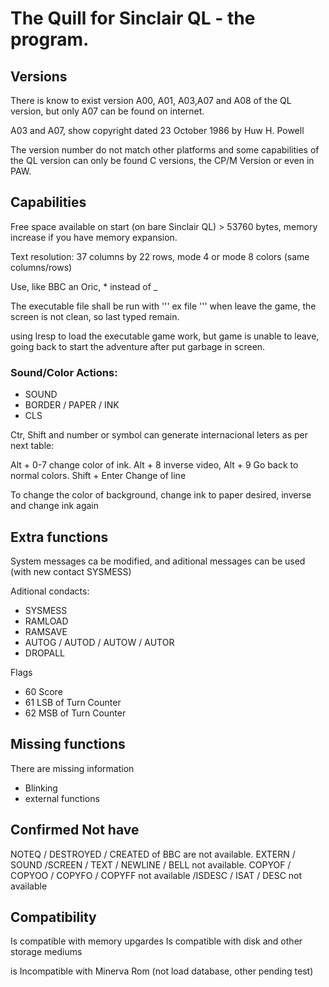 # The Quill for Sinclair QL - the program.
## Versions

There is know to exist version A00, A01, A03,A07 and A08 of the QL version, but only A07 can be found on internet.

A03 and A07, show copyright dated 23 October 1986 by Huw H. Powell

The version number do not match other platforms and some capabilities of the QL version can only be found C versions, the CP/M Version or even in PAW.

## Capabilities
Free space available on start (on bare Sinclair QL) > 53760 bytes, memory increase if you have memory expansion.

Text resolution: 37 columns by 22 rows, mode 4 or mode 8 colors (same columns/rows)

Use, like BBC an Oric, * instead of _

The executable file shall be run with
'''
ex file
'''
when leave the game, the screen is not clean, so last typed remain.

using lresp to load the executable game work, but game is unable to leave, going back to start the adventure after put garbage in screen.

### Sound/Color Actions:
* SOUND
* BORDER / PAPER / INK 
* CLS

Ctr, Shift and number or symbol can generate internacional leters as per next table:

Alt + 0-7 change color of ink.
Alt + 8 inverse video, 
Alt + 9 Go back to normal colors.
Shift + Enter Change of line


To change the color of background, change ink to paper desired, inverse and change ink again

## Extra functions

System messages ca be modified, and aditional messages can be used (with new contact SYSMESS)

Aditional condacts:
* SYSMESS
* RAMLOAD
* RAMSAVE
* AUTOG / AUTOD / AUTOW / AUTOR
* DROPALL

Flags
* 60 Score
* 61 LSB of Turn Counter
* 62 MSB of Turn Counter

## Missing functions

There are missing information

* Blinking
* external functions

## Confirmed Not have
NOTEQ / DESTROYED / CREATED of BBC are not available.
EXTERN / SOUND /SCREEN / TEXT / NEWLINE / BELL not available.
COPYOF / COPYOO / COPYFO / COPYFF not available
/ISDESC / ISAT / DESC not available

## Compatibility

Is compatible with memory upgardes
Is compatible with disk and other storage mediums

is Incompatible with Minerva Rom (not load database, other pending test)
